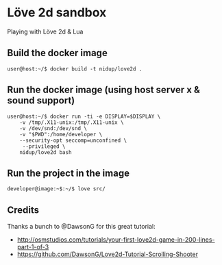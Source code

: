 # Löve 2d sandbox

Playing with Löve 2d & Lua

## Build the docker image

```
user@host:~/$ docker build -t nidup/love2d .
```

## Run the docker image (using host server x & sound support)

```
user@host:~/$ docker run -ti -e DISPLAY=$DISPLAY \
    -v /tmp/.X11-unix:/tmp/.X11-unix \
    -v /dev/snd:/dev/snd \
    -v "$PWD":/home/developer \
    --security-opt seccomp=unconfined \
     --privileged \
    nidup/love2d bash
```

## Run the project in the image

```
developer@image:~$:~/$ love src/
```

## Credits

Thanks a bunch to @DawsonG for this great tutorial:
 - http://osmstudios.com/tutorials/your-first-love2d-game-in-200-lines-part-1-of-3
 - https://github.com/DawsonG/Love2d-Tutorial-Scrolling-Shooter
